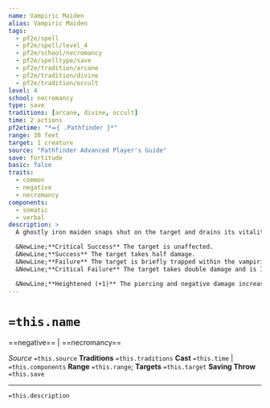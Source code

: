 ```yaml
---
name: Vampiric Maiden
alias: Vampiric Maiden
tags:
  - pf2e/spell
  - pf2e/spell/level_4
  - pf2e/school/necromancy
  - pf2e/spelltype/save
  - pf2e/tradition/arcane
  - pf2e/tradition/divine
  - pf2e/tradition/occult
level: 4
school: necromancy
type: save
traditions: [arcane, divine, occult]
time: 2 actions
pf2etime: "*⬺{ .Pathfinder }*"
range: 30 feet
target: 1 creature
source: "Pathfinder Advanced Player's Guide"
save: fortitude
basic: false
traits:
  - common
  - negative
  - necromancy
components:
  - somatic
  - verbal
description: >
  A ghostly iron maiden snaps shut on the target and drains its vitality for your gain. This deals 4d4 piercing damage and 4d4 negative damage, and the target must attempt a Fortitude save. You gain temporary HP equal to the negative damage the target takes (after applying resistances, weaknesses, and the like). You lose any remaining temporary HP after 1 minute.

  &NewLine;**Critical Success** The target is unaffected.
  &NewLine;**Success** The target takes half damage.
  &NewLine;**Failure** The target is briefly trapped within the vampiric maiden. The target takes full damage and is [[Immobilized]] by the iron maiden for 1 round or until it uses an Interact action to extricate itself, whichever comes first.
  &NewLine;**Critical Failure** The target takes double damage and is Immobilized by the vampiric maiden for 1 round or until it Escapes(the DC is your spell DC), whichever comes first.

  &NewLine;**Heightened (+1)** The piercing and negative damage increase by 1d4 each.
---
```

# `=this.name`
==negative== | ==necromancy==

*Source* `=this.source`
**Traditions** `=this.traditions`
**Cast** `=this.time` | `=this.components`
**Range** `=this.range`; **Targets** `=this.target`
**Saving Throw** `=this.save`

***
`=this.description`
